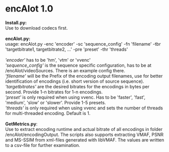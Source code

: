 # encAlot 1.0

**Install.py:**<br>
Use to download codecs first.<br>
<br>
**encAlot.py:**<br>
usage: encAlot.py -enc 'encoder' -sc 'sequence_config' -fn 'filename' -tbr 'targetbitrate1, targetbitrate2, ...' -pre 'preset' -thr 'threads'<br><br>
*'encoder'* has to be 'hm', 'vtm' or 'vvenc'<br>
*'sequence_config'* is the sequence specific configuration, has to be at /encAlot/videoSources. There is an example config there.<br>
*'filename'* will be the Prefix of the encoding output filenames, use for better identification of encodings (i.e. short version of source sequence).<br>
*'targetbitrates'* are the desired bitrates for the encodings in bytes per second. Provide 1-n bitrates for 1-n encodings.<br>
*'preset'* is only required when using vvenc. Has to be 'faster', 'fast', 'medium', 'slow' or 'slower'. Provide 1-5 presets.<br>
*'threads'* is only required when using vvenc and sets the number of threads for multi-threaded encoding. Default is 1.<br>
<br>
**GetMetrics.py**:<br>
Use to extract encoding runtime and actual bitrate of all encodings in folder /encAlot/encodingOutput. The scripts also supports extracting VMAF, PSNR and MS-SSIM from xml-files generated with libVMAF. The values are written to a csv-file for further examination.
